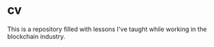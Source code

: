 # cv

This is a repository filled with lessons I've taught while working in the blockchain industry. 
